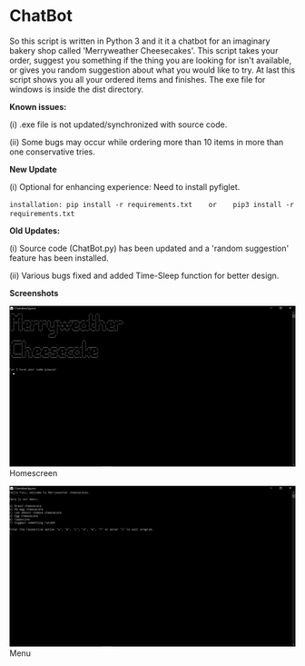 # ChatBot
So this script is written in Python 3 and it it a chatbot for an imaginary bakery shop called 'Merryweather Cheesecakes'.
This script takes your order, suggest you something if the thing you are looking for isn't available, or gives you random suggestion about what you would like to try.
At last this script shows you all your ordered items and finishes.
The exe file for windows is inside the dist directory.

**Known issues:**

(i) .exe file is not updated/synchronized with source code.

(ii) Some bugs may occur while ordering more than 10 items in more than one conservative tries.

**New Update**

(i) Optional for enhancing experience: Need to install pyfiglet.

	installation: pip install -r requirements.txt    or    pip3 install -r requirements.txt

**Old Updates:**

(i) Source code (ChatBot.py) has been updated and a 'random suggestion' feature has been installed.

(ii) Various bugs fixed and added Time-Sleep function for better design. 

**Screenshots**

![Homescreen](https://github.com/Faiz-Anjum/ChatBot/blob/master/Screenshots/homescreen.png?raw=true)
Homescreen




![Menu](https://github.com/Faiz-Anjum/ChatBot/blob/master/Screenshots/menu.png?raw=true)
Menu
